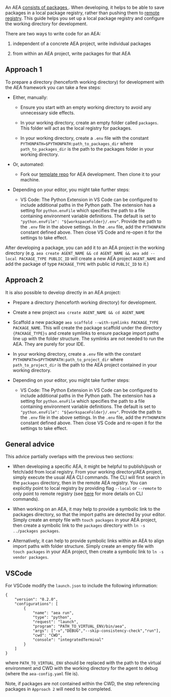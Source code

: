 

An AEA <a href="../package-imports">consists of packages </a>. When developing, it helps to be able to save packages in a local package registry, rather than pushing them to <a href="https://aea-registry.fetch.ai" target="_blank">remote registry</a>. This guide helps you set up a local package registry and configure the working directory for development.

There are two ways to write code for an AEA:

1. independent of a concrete AEA project, write individual packages

2. from within an AEA project, write packages for that AEA

## Approach 1

To prepare a directory (henceforth working directory) for development with the AEA framework you can take a few steps:

- Either, manually:

	- Ensure you start with an empty working directory to avoid any unnecessary side effects.

	- In your working directory, create an empty folder called `packages`. This folder will act as the local registry for packages.

	- In your working directory, create a `.env` file with the constant `PYTHONPATH=$PYTHONPATH:path_to_packages_dir` where `path_to_packages_dir` is the path to the packages folder in your working directory.

- Or, automated:

	- Fork our <a href="https://github.com/fetchai/agents-template" target="_blank">template repo</a> for AEA development. Then clone it to your machine.

- Depending on your editor, you might take further steps:

	- VS Code: The Python Extension in VS Code can be configured to include additional paths in the Python path. The extension has a setting for `python.envFile` which specifies the path to a file containing environment variable definitions. The default is set to `"python.envFile": "${workspaceFolder}/.env"`. Provide the path to the `.env` file in the above settings. In the `.env` file, add the `PYTHONPATH` constant defined above. Then close VS Code and re-open it for the settings to take effect.

After developing a package, you can add it to an AEA project in the working directory (e.g. `aea create AGENT_NAME && cd AGENT_NAME && aea add --local PACKAGE_TYPE PUBLIC_ID` will create a new AEA project `AGENT_NAME` and add the package of type `PACKAGE_TYPE` with public id `PUBLIC_ID` to it.)

## Approach 2

It is also possible to develop directly in an AEA project:

- Prepare a directory (henceforth working directory) for development.

- Create a new project `aea create AGENT_NAME && cd AGENT_NAME`

- Scaffold a new package `aea scaffold --with-symlinks PACKAGE_TYPE PACKAGE_NAME`. This will create the package scaffold under the directory `{PACKAGE_TYPE}s` and create symlinks to ensure package import paths line up with the folder structure. The symlinks are not needed to run the AEA. They are purely for your IDE.

- In your working directory, create a `.env` file with the constant `PYTHONPATH=$PYTHONPATH:path_to_project_dir` where `path_to_project_dir` is the path to the AEA project contained in your working directory.

- Depending on your editor, you might take further steps:

	- VS Code: The Python Extension in VS Code can be configured to include additional paths in the Python path. The extension has a setting for `python.envFile` which specifies the path to a file containing environment variable definitions. The default is set to `"python.envFile": "${workspaceFolder}/.env"`. Provide the path to the `.env` file in the above settings. In the `.env` file, add the `PYTHONPATH` constant defined above. Then close VS Code and re-open it for the settings to take effect.

## General advice

This advice partially overlaps with the previous two sections:

- When developing a specific AEA, it might be helpful to publish/push or fetch/add from local registry. From your working directory/AEA project, simply execute the usual AEA CLI commands. The CLI will first search in the `packages` directory, then in the remote AEA registry. You can explicitly point to local registry by providing flag `--local` or `--remote` to only point to remote registry (see <a href="../cli-commands">here</a> for more details on CLI commands).

- When working on an AEA, it may help to provide a symbolic link to the packages directory, so that the import paths are detected by your editor. Simply create an empty file with `touch packages` in your AEA project, then create a symbolic link to the `packages` directory with `ln -s ../packages packages`.

- Alternatively, it can help to provide symbolic links within an AEA to align import paths with folder structure. Simply create an empty file with `touch packages` in your AEA project, then create a symbolic link to `ln -s vendor packages`.


## VSCode
For VSCode modify the ```launch.json``` to include the following information:



    {
        "version": "0.2.0",
        "configurations": [
            {
                "name": "aea run",
                "type": "python",
                "request": "launch",
                "program": "PATH_TO_VIRTUAL_ENV/bin/aea",
                "args": ["-v","DEBUG","--skip-consistency-check","run"],
                "cwd": "CWD",
                "console": "integratedTerminal"
            }
        ]
    }

where ```PATH_TO_VIRTUAL_ENV``` should be replaced with the path to the virtual environment and CWD with the working directory for the agent to debug (where the ```aea-config.yaml``` file is).


Note, if packages are not contained within the CWD, the step referencing packages in ```Approach 2``` will need to be completed.